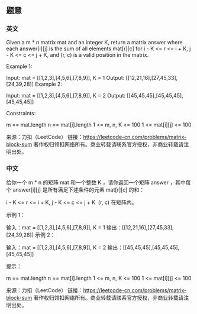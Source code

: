 ## 题意

### 英文

Given a m * n matrix mat and an integer K, return a matrix answer where each answer[i][j] is the sum of all elements mat[r][c] for i - K <= r <= i + K, j - K <= c <= j + K, and (r, c) is a valid position in the matrix.
 

Example 1:

Input: mat = [[1,2,3],[4,5,6],[7,8,9]], K = 1
Output: [[12,21,16],[27,45,33],[24,39,28]]
Example 2:

Input: mat = [[1,2,3],[4,5,6],[7,8,9]], K = 2
Output: [[45,45,45],[45,45,45],[45,45,45]]
 

Constraints:

m == mat.length
n == mat[i].length
1 <= m, n, K <= 100
1 <= mat[i][j] <= 100

来源：力扣（LeetCode）
链接：https://leetcode-cn.com/problems/matrix-block-sum
著作权归领扣网络所有。商业转载请联系官方授权，非商业转载请注明出处。

### 中文

给你一个 m * n 的矩阵 mat 和一个整数 K ，请你返回一个矩阵 answer ，其中每个 answer[i][j] 是所有满足下述条件的元素 mat[r][c] 的和： 

i - K <= r <= i + K, j - K <= c <= j + K 
(r, c) 在矩阵内。
 

示例 1：

输入：mat = [[1,2,3],[4,5,6],[7,8,9]], K = 1
输出：[[12,21,16],[27,45,33],[24,39,28]]
示例 2：

输入：mat = [[1,2,3],[4,5,6],[7,8,9]], K = 2
输出：[[45,45,45],[45,45,45],[45,45,45]]
 

提示：

m == mat.length
n == mat[i].length
1 <= m, n, K <= 100
1 <= mat[i][j] <= 100


来源：力扣（LeetCode）
链接：https://leetcode-cn.com/problems/matrix-block-sum
著作权归领扣网络所有。商业转载请联系官方授权，非商业转载请注明出处。